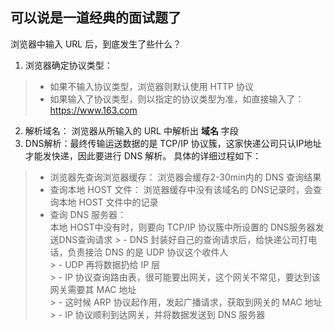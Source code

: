 可以说是一道经典的面试题了
---

浏览器中输入 URL 后，到底发生了些什么？  
1. 浏览器确定协议类型：
> - 如果不输入协议类型，浏览器则默认使用 HTTP 协议  
> - 如果输入了协议类型，则以指定的协议类型为准，如直接输入了： https://www.163.com  
2. 解析域名： 浏览器从所输入的 URL 中解析出 **域名** 字段  
3. DNS解析：最终传输运送数据的是 TCP/IP 协议簇，这家快递公司只认IP地址才能发快递，因此要进行 DNS 解析。 
具体的详细过程如下：
> - 浏览器先查询浏览器缓存： 浏览器会缓存2-30min内的 DNS 查询结果  
> - 查询本地 HOST 文件： 浏览器缓存中没有该域名的 DNS记录时，会查询本地 HOST 文件中的记录  
> - 查询 DNS 服务器：  
	本地 HOST中没有时，则要向 TCP/IP 协议簇中所设置的 DNS服务器发送DNS查询请求
	> - DNS 封装好自己的查询请求后，给快递公司打电话，负责接洽 DNS 的是 UDP 协议这个收件人  
	> - UDP 再将数据扔给 IP 层  
	> - IP 协议查询路由表，很可能要出网关，这个网关不常见，要达到该网关需要其 MAC 地址  
	> - 这时候 ARP 协议起作用，发起广播请求，获取到网关的 MAC 地址  
	> - IP 协议顺利到达网关，并将数据发送到 DNS 服务器
